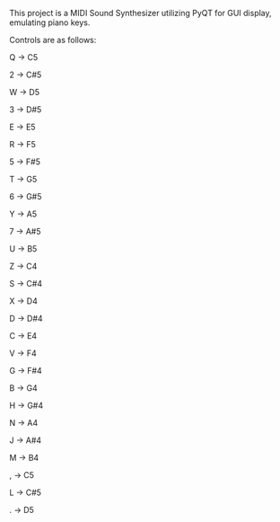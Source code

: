 This project is a MIDI Sound Synthesizer utilizing PyQT for GUI display, emulating piano keys. 

Controls are as follows:

Q  -> C5

2  -> C#5

W  -> D5

3  -> D#5

E  -> E5

R  -> F5

5  -> F#5

T  -> G5

6  -> G#5

Y  -> A5

7  -> A#5

U  -> B5

Z  -> C4

S  -> C#4

X  -> D4

D  -> D#4

C  -> E4

V  -> F4

G  -> F#4

B  -> G4

H  -> G#4

N  -> A4

J  -> A#4

M  -> B4

,  -> C5

L  -> C#5

.  -> D5

